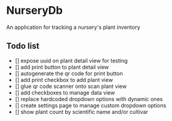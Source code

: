 # NurseryDb
An application for tracking a nursery's plant inventory
                    
## Todo list
* [] expose uuid on plant detail view for testing
* [] add print button to plant detail view
* [] autogenerate the qr code for print button
* [] add print checkbox to add plant view
* [] glue qr code scanner onto scan plant view
* [] add checkboxes to manage data view
* [] replace hardcoded dropdown options with dynamic ones
* [] create settings page to manage custom dropdown options
* [] show plant count by scientific name and/or cultivar
